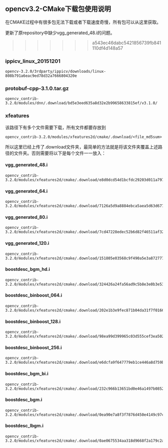 ## opencv3.2-CMake下载包使用说明

在CMAKE过程中有很多包无法下载或者下载速度奇慢，所有包可以从这里获取。

更新了原repository中缺少vgg_generated_48.i的问题。
>>>>>>> a543ec46dabc5421856739fb841110df4d148a57

### ippicv_linux_20151201

```
opencv-3.2.0/3rdparty/ippicv/downloads/linux-808b791a6eac9ed78d32a7666804320e
```

### protobuf-cpp-3.1.0.tar.gz

```
opencv_contrib-3.2.0/modules/dnn/.download/bd5e3eed635a8d32e2b99658633815ef/v3.1.0/
```

### xfeatures

该路径下有多个文件需要下载，所有文件都要存放到

```
opencv_contrib-3.2.0/modules/xfeatures2d/cmake/.download/<file_md5sum>
```

所以这里已经上传了.download文件夹，最简单的方法就是将该文件夹覆盖上述路径的文件夹。否则需要将以下是每个文件一一放入：

#### vgg_generated_48.i

```
opencv_contrib-3.2.0/modules/xfeatures2d/cmake/.download/e8d0dcd54d1bcfdc29203d011a797179
```

#### vgg_generated_64.i

```
opencv_contrib-3.2.0/modules/xfeatures2d/cmake/.download/7126a5d9a8884ebca5aea5d63d677225
```

#### vgg_generated_80.i

```
opencv_contrib-3.2.0/modules/xfeatures2d/cmake/.download/7cd47228edec52b6d82f46511af325c5
```

#### vgg_generated_120.i

```
opencv_contrib-3.2.0/modules/xfeatures2d/cmake/.download/151805e03568c9f490a5e3a872777b75
```

#### boostdesc_bgm_hd.i

```
opencv_contrib-3.2.0/modules/xfeatures2d/cmake/.download/324426a24fa56ad9c5b8e3e0b3e5303e
```

#### boostdesc_binboost_064.i

```
opencv_contrib-3.2.0/modules/xfeatures2d/cmake/.download/202e1b3e9fec871b04da31f7f016679f
```

#### boostdesc_binboost_128.i

```
opencv_contrib-3.2.0/modules/xfeatures2d/cmake/.download/98ea99d399965c03d555cef3ea502a0b
```

#### boostdesc_binboost_256.i

```
opencv_contrib-3.2.0/modules/xfeatures2d/cmake/.download/e6dcfa9f647779eb1ce446a8d759b6ea
```

#### boostdesc_bgm_bi.i

```
opencv_contrib-3.2.0/modules/xfeatures2d/cmake/.download/232c966b13651bd0e46a1497b0852191
```

#### boostdesc_bgm.i

```
opencv_contrib-3.2.0/modules/xfeatures2d/cmake/.download/0ea90e7a8f3f7876d450e4149c97c74f
```

#### boostdesc_lbgm.i

```
opencv_contrib-3.2.0/modules/xfeatures2d/cmake/.download/0ae0675534aa318d9668f2a179c2a052
```



